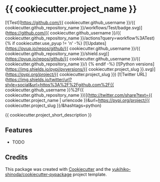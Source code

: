 # {{ cookiecutter.project_name }}

[![Test](https://github.com/{{ cookiecutter.github_username }}/{{ cookiecutter.github_repository_name }}/workflows/Test/badge.svg)](https://github.com/{{ cookiecutter.github_username }}/{{ cookiecutter.github_repository_name }}/actions?query=workflow%3ATest)
{% if cookiecutter.use_pyup != 'n' -%}
[![Updates](https://pyup.io/repos/github/{{ cookiecutter.github_username }}/{{ cookiecutter.github_repository_name }}/shield.svg)](https://pyup.io/repos/github/{{ cookiecutter.github_username }}/{{ cookiecutter.github_repository_name }}/)
{% endif -%}
[![Python versions](https://img.shields.io/pypi/pyversions/{{ cookiecutter.project_slug }}.svg)](https://pypi.org/project/{{ cookiecutter.project_slug }})
[![Twitter URL](https://img.shields.io/twitter/url?style=social&url=https%3A%2F%2Fgithub.com%2F{{ cookiecutter.github_username }}%2F{{ cookiecutter.github_repository_name }})](http://twitter.com/share?text={{ cookiecutter.project_name | urlencode }}&url=https://pypi.org/project/{{ cookiecutter.project_slug }}/&hashtags=python)

{{ cookiecutter.project_short_description }}

## Features

* TODO

## Credits

This package was created with [Cookiecutter] and the [yukihiko-shinoda/cookiecutter-pypackage] project template.

[Cookiecutter]: https://github.com/audreyr/cookiecutter
[yukihiko-shinoda/cookiecutter-pypackage]: https://github.com/audreyr/cookiecutter-pypackage
